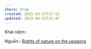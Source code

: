 ```yaml
---
share: true
created: 2025-03-27T17:13
updated: 2025-08-31T12:47
---
```

Khái niệm:: 

Nguồn:: [Rights of nature on the upswing](https://www.mpipriv.de/1593744/2022-2-rechte-der-natur-im-aufwind#:~:text=Countries%20as%20various%20as%20Ecuador,already%20underway%20in%20multiple%20countrieslà)